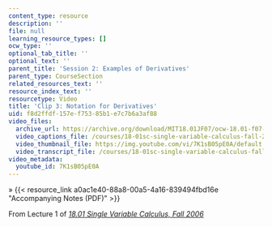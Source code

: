 ```yaml
---
content_type: resource
description: ''
file: null
learning_resource_types: []
ocw_type: ''
optional_tab_title: ''
optional_text: ''
parent_title: 'Session 2: Examples of Derivatives'
parent_type: CourseSection
related_resources_text: ''
resource_index_text: ''
resourcetype: Video
title: 'Clip 3: Notation for Derivatives'
uid: f8d2ffdf-157e-f753-85b1-e7c7b6a3af88
video_files:
  archive_url: https://archive.org/download/MIT18.01JF07/ocw-18.01-f07-lec01_300k.mp4
  video_captions_file: /courses/18-01sc-single-variable-calculus-fall-2010/eb2649b3a097532fbdc8dc8374f88dc7_7K1sB05pE0A.vtt
  video_thumbnail_file: https://img.youtube.com/vi/7K1sB05pE0A/default.jpg
  video_transcript_file: /courses/18-01sc-single-variable-calculus-fall-2010/a5bc60fec959c1285892f48b721d1ced_7K1sB05pE0A.pdf
video_metadata:
  youtube_id: 7K1sB05pE0A
---
```


» {{< resource_link a0ac1e40-88a8-00a5-4a16-839494fbd16e "Accompanying Notes (PDF)" >}}

From Lecture 1 of [_18.01 Single Variable Calculus, Fall 2006_](/courses/18-01-single-variable-calculus-fall-2006/pages/video-lectures)